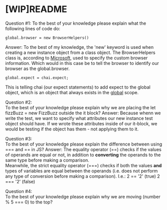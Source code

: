 # [WIP]README

Question #1: To the best of your knowledge please explain what the following lines of code do:
```
global.browser = new BrowserHelpers()
```
Answer: To the best of my knowledge, the 'new' keyword is used when creating a new instance object from a class object. The BrowserHelpers class is, according to [Microsoft](https://docs.microsoft.com/en-us/dotnet/api/system.web.webpages.browserhelpers?view=aspnet-webpages-3.2), used to specify the custom browser information. Which would in this case be to tell the browser to identify our browser as the global.browser.
```
global.expect = chai.expect;
```
This is telling chai (our expect statements) to add expect to the global object, which is an object that always exists in the [global]((https://developer.mozilla.org/en-US/docs/Glossary/Global_object)) scope.

Question #2:  
To the best of your knowledge please explain why we are placing the let fizzBuzz = new FizzBuzz outside the it block?
Answer: Because whenn we write the test, we want to specify what attributes our new instance test object should have. If we wrote these attributes inside of our it-block, we would be testing if the object has them - not applying them to it.  

Question #3:  
To the best of your knowledge please explain the difference between using === and == in JS?
Answer: The equality operator (==) checks if the values of operands are equal or not, in addition to **converting** the operands to the same type before making a comparison.  
Meanwhile, the strict equality operator (===) checks if both the values **and** types of variables are equal between the operands (i.e. does not perform any type of conversion before making a comparison). I.e.:
2 == '2' (true)
2 === '2' (false)  

Question #4:  
To the best of your knowledge please explain why we are moving (number % 5 === 0) to the top?
